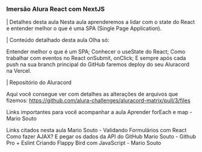 ### Imersão Alura React com NextJS 

| Detalhes desta aula
  Nesta aula aprenderemos a lidar com o state do React e entender melhor o que é uma SPA (Single Page Application).

| Conteúdo detalhado desta aula
  Olha só:

  Entender melhor o que é um SPA;
  Conhecer o useState do React;
  Como trabalhar com eventos no React onSubmit, onClick;
  E sempre após cada push na sua branch principal do GitHub faremos deploy do seu Aluracord na Vercel.

| Repositório do Aluracord

Aqui você consegue ver com detalhes as alterações de arquivos que fizemos: https://github.com/alura-challenges/aluracord-matrix/pull/3/files

Links importantes para você acompanhar a aula
  Aprender forEach e map - Mario Souto

Links citados nesta aula
  Mario Souto - Validando Formulários com React
  Como fazer AJAX? E pegar os dados da API do GitHub
  Mario Souto - Github Pro + Eslint
  Criando Flappy Bird com JavaScript - Mario Souto